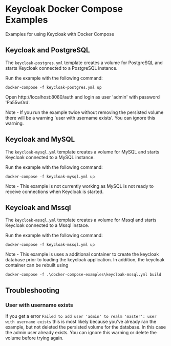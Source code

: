 # Keycloak Docker Compose Examples

Examples for using Keycloak with Docker Compose



## Keycloak and PostgreSQL

The `keycloak-postgres.yml` template creates a volume for PostgreSQL and starts Keycloak connected to a PostgreSQL instance.

Run the example with the following command:

    docker-compose -f keycloak-postgres.yml up

Open http://localhost:8080/auth and login as user 'admin' with password 'Pa55w0rd'.

Note - If you run the example twice without removing the persisted volume there will be a warning 'user with username exists'. You can ignore this warning.



## Keycloak and MySQL

The `keycloak-mysql.yml` template creates a volume for MySQL and starts Keycloak connected to a MySQL instance.

Run the example with the following command:

    docker-compose -f keycloak-mysql.yml up

Note - This example is not currently working as MySQL is not ready to receive connections when Keycloak is started.

## Keycloak and Mssql

The `keycloak-mssql.yml` template creates a volume for Mssql and starts Keycloak connected to a Mssql instace. 

Run the example with the following command:

    docker-compose -f keycloak-mssql.yml up
    
Note - This example is uses a additional container to create the keycloak database prior to loading the keycloak application.  In addition, the keycloak container can be rebuilt using
    
    docker-compose -f .\docker-compose-examples\keycloak-mssql.yml build

## Troubleshooting

### User with username exists

If you get a error `Failed to add user 'admin' to realm 'master': user with username exists` this is most likely because
you've already ran the example, but not deleted the persisted volume for the database. In this case the admin user already
exists. You can ignore this warning or delete the volume before trying again.